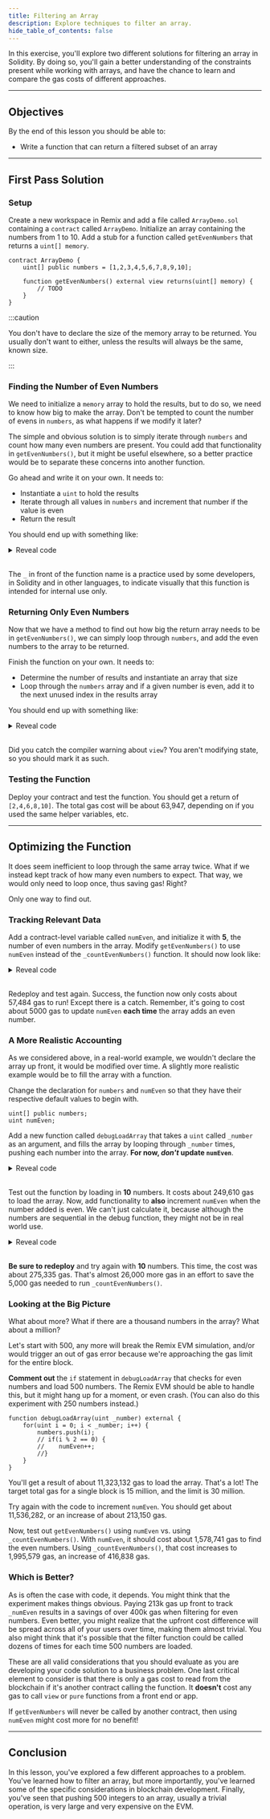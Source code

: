 ```yaml
---
title: Filtering an Array
description: Explore techniques to filter an array.
hide_table_of_contents: false
---
```


In this exercise, you'll explore two different solutions for filtering an array in Solidity. By doing so, you'll gain a better understanding of the constraints present while working with arrays, and have the chance to learn and compare the gas costs of different approaches.

---

## Objectives

By the end of this lesson you should be able to:

- Write a function that can return a filtered subset of an array

---

## First Pass Solution

### Setup

Create a new workspace in Remix and add a file called `ArrayDemo.sol` containing a `contract` called `ArrayDemo`. Initialize an array containing the numbers from 1 to 10. Add a stub for a function called `getEvenNumbers` that returns a `uint[] memory`.

```solidity
contract ArrayDemo {
    uint[] public numbers = [1,2,3,4,5,6,7,8,9,10];

    function getEvenNumbers() external view returns(uint[] memory) {
        // TODO
    }
}
```

:::caution

You don't have to declare the size of the memory array to be returned. You usually don't want to either, unless the results will always be the same, known size.

:::

### Finding the Number of Even Numbers

We need to initialize a `memory` array to hold the results, but to do so, we need to know how big to make the array. Don't be tempted to count the number of evens in `numbers`, as what happens if we modify it later?

The simple and obvious solution is to simply iterate through `numbers` and count how many even numbers are present. You could add that functionality in `getEvenNumbers()`, but it might be useful elsewhere, so a better practice would be to separate these concerns into another function.

Go ahead and write it on your own. It needs to:

- Instantiate a `uint` to hold the results
- Iterate through all values in `numbers` and increment that number if the value is even
- Return the result

You should end up with something like:

<details>

<summary>Reveal code</summary>

```solidity
function _countEvenNumbers() internal view returns(uint) {
    uint result = 0;

    for(uint i = 0; i < numbers.length; i++) {
        if(numbers[i] % 2 == 0) {
            result++;
        }
    }

    return result;
}
```

</details>

<br/>

The `_` in front of the function name is a practice used by some developers, in Solidity and in other languages, to indicate visually that this function is intended for internal use only.

### Returning Only Even Numbers

Now that we have a method to find out how big the return array needs to be in `getEvenNumbers()`, we can simply loop through `numbers`, and add the even numbers to the array to be returned.

Finish the function on your own. It needs to:

- Determine the number of results and instantiate an array that size
- Loop through the `numbers` array and if a given number is even, add it to the next unused index in the results array

You should end up with something like:

<details>

<summary>Reveal code</summary>

```solidity

function getEvenNumbers() external view returns(uint[] memory) {
    uint resultsLength = _countEvenNumbers();
    uint[] memory results = new uint[](resultsLength);
    uint cursor = 0;

    for(uint i = 0; i < numbers.length; i++) {
        if(numbers[i] % 2 == 0) {
            results[cursor] = numbers[i];
            cursor++;
        }
    }

    return results;
}

```

</details>

<br/>

Did you catch the compiler warning about `view`? You aren't modifying state, so you should mark it as such.

### Testing the Function

Deploy your contract and test the function. You should get a return of `[2,4,6,8,10]`. The total gas cost will be about 63,947, depending on if you used the same helper variables, etc.

---

## Optimizing the Function

It does seem inefficient to loop through the same array twice. What if we instead kept track of how many even numbers to expect. That way, we would only need to loop once, thus saving gas! Right?

Only one way to find out.

### Tracking Relevant Data

Add a contract-level variable called `numEven`, and initialize it with **5**, the number of even numbers in the array. Modify `getEvenNumbers()` to use `numEven` instead of the `_countEvenNumbers()` function. It should now look like:

<details>

<summary>Reveal code</summary>

```solidity
function getEvenNumbers() external view returns(uint[] memory) {
    uint resultsLength = numEven; // <- Changed here
    uint[] memory results = new uint[](resultsLength);
    uint cursor = 0;

    for(uint i = 0; i < numbers.length; i++) {
        if(numbers[i] % 2 == 0) {
            results[cursor] = numbers[i];
            cursor++;
        }
    }

    return results;
}
```

</details>

<br/>

Redeploy and test again. Success, the function now only costs about 57,484 gas to run! Except there is a catch. Remember, it's going to cost about 5000 gas to update `numEven` **each time** the array adds an even number.

### A More Realistic Accounting

As we considered above, in a real-world example, we wouldn't declare the array up front, it would be modified over time. A slightly more realistic example would be to fill the array with a function.

Change the declaration for `numbers` and `numEven` so that they have their respective default values to begin with.

```solidity
uint[] public numbers;
uint numEven;
```

Add a new function called `debugLoadArray` that takes a `uint` called `_number` as an argument, and fills the array by looping through `_number` times, pushing each number into the array. **For now, _don't_ update `numEven`**.

<details>

<summary>Reveal code</summary>

```solidity
function debugLoadArray(uint _number) external {
    for(uint i = 0; i < _number; i++) {
        numbers.push(i);
    }
}
```

</details>

<br/>

Test out the function by loading in **10** numbers. It costs about 249,610 gas to load the array. Now, add functionality to **also** increment `numEven` when the number added is even. We can't just calculate it, because although the numbers are sequential in the debug function, they might not be in real world use.

<details>

<summary>Reveal code</summary>

```solidity
function debugLoadArray(uint _number) external {
    for(uint i = 0; i < _number; i++) {
        numbers.push(i);
        if(i % 2 == 0) {
            numEven++;
        }
    }
}
```

</details>

<br/>

**Be sure to redeploy** and try again with **10** numbers. This time, the cost was about 275,335 gas. That's almost 26,000 more gas in an effort to save the 5,000 gas needed to run `_countEvenNumbers()`.

### Looking at the Big Picture

What about more? What if there are a thousand numbers in the array? What about a million?

Let's start with 500, any more will break the Remix EVM simulation, and/or would trigger an out of gas error because we're approaching the gas limit for the entire block.

**Comment out** the `if` statement in `debugLoadArray` that checks for even numbers and load 500 numbers. The Remix EVM should be able to handle this, but it might hang up for a moment, or even crash. (You can also do this experiment with 250 numbers instead.)

```solidity
function debugLoadArray(uint _number) external {
    for(uint i = 0; i < _number; i++) {
        numbers.push(i);
        // if(i % 2 == 0) {
        //    numEven++;
        //}
    }
}
```

You'll get a result of about 11,323,132 gas to load the array. That's a lot! The target total gas for a single block is 15 million, and the limit is 30 million.

Try again with the code to increment `numEven`. You should get about 11,536,282, or an increase of about 213,150 gas.

Now, test out `getEvenNumbers()` using `numEven` vs. using `_countEvenNumbers()`. With `numEven`, it should cost about 1,578,741 gas to find the even numbers. Using `_countEvenNumbers()`, that cost increases to 1,995,579 gas, an increase of 416,838 gas.

### Which is Better?

As is often the case with code, it depends. You might think that the experiment makes things obvious. Paying 213k gas up front to track `_numEven` results in a savings of over 400k gas when filtering for even numbers. Even better, you might realize that the upfront cost difference will be spread across all of your users over time, making them almost trivial. You also might think that it's possible that the filter function could be called dozens of times for each time 500 numbers are loaded.

These are all valid considerations that you should evaluate as you are developing your code solution to a business problem. One last critical element to consider is that there is only a gas cost to read from the blockchain if it's another contract calling the function. It **doesn't** cost any gas to call `view` or `pure` functions from a front end or app.

If `getEvenNumbers` will never be called by another contract, then using `numEven` might cost more for no benefit!

---

## Conclusion

In this lesson, you've explored a few different approaches to a problem. You've learned how to filter an array, but more importantly, you've learned some of the specific considerations in blockchain development. Finally, you've seen that pushing 500 integers to an array, usually a trivial operation, is very large and very expensive on the EVM.
